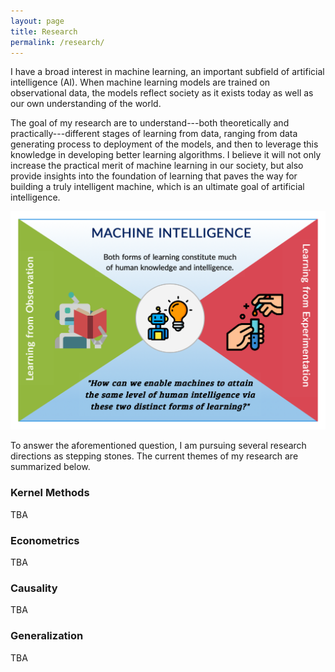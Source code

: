 ```yaml
---
layout: page
title: Research
permalink: /research/
---
```


<p>I have a broad interest in machine learning, an important subfield of artificial intelligence (AI). When machine learning models are trained on observational data, the models reflect society as it exists today as well as our own understanding of the world.</p>

<p>The goal of my research are to understand---both theoretically and practically---different stages of learning from data, ranging from data generating process to deployment of the models, and then to leverage this knowledge in developing better learning algorithms. I believe it will not only increase the practical merit of machine learning in our society, but also provide insights into the foundation of learning that paves the way for building a truly intelligent machine, which is an ultimate goal of artificial intelligence.</p>

![Research Summary](/assets/img/research-visual.jpg)

<p>To answer the aforementioned question, I am pursuing several research directions as stepping stones. The current themes of my research are summarized below.</p>


<h3>Kernel Methods</h3>

TBA

<h3>Econometrics</h3>

TBA

<h3>Causality</h3>

TBA

<h3>Generalization</h3>

TBA
